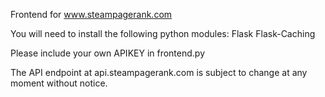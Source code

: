 Frontend for www.steampagerank.com

You will need to install the following python modules:
Flask
Flask-Caching

Please include your own APIKEY in frontend.py

The API endpoint at api.steampagerank.com is subject to change at any moment without notice.
